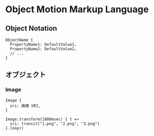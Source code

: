 # Object Motion Markup Language

## Object Notation

```
ObjectName {
  PropertyName1: DefaultValue1,
  PropertyName2: DefaultValue2,
  // ...
}
```

## オブジェクト
### Image
```
Image {
  uri: 画像 URI,
}
```
```
Image.transform(1000msec) { t =>
  uri: transit("1.png", "2.png", "3.png")
}.loop()
```